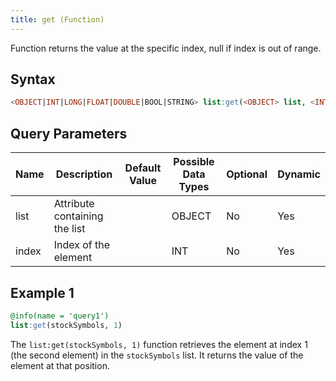 ```yaml
---
title: get (Function)
---
```


Function returns the value at the specific index, null if index is out of range.

## Syntax

```sql
<OBJECT|INT|LONG|FLOAT|DOUBLE|BOOL|STRING> list:get(<OBJECT> list, <INT> index)
```

## Query Parameters

| Name  | Description | Default Value | Possible Data Types | Optional | Dynamic |
|-------|-------------|---------------|---------------------|----------|---------|
| list  | Attribute containing the list |               | OBJECT | No       | Yes |
| index | Index of the element          |               | INT    | No       | Yes |

## Example 1

```sql
@info(name = 'query1')
list:get(stockSymbols, 1)
```

The `list:get(stockSymbols, 1)` function retrieves the element at index 1 (the second element) in the `stockSymbols` list. It returns the value of the element at that position.
